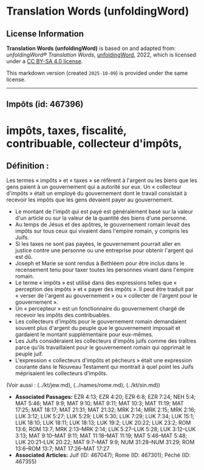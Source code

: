 # Translation Words (unfoldingWord)

## License Information

**Translation Words (unfoldingWord)** is based on and adapted from: _unfoldingWord® Translation Words_, [unfoldingWord](https://unfoldingword.org/utw), 2022, which is licensed under a [CC BY-SA 4.0 license](https://creativecommons.org/licenses/by-sa/4.0/legalcode.en).

This markdown version (created `2025-10-09`) is provided under the same license.



--------------------------------

## Impôts (id: 467396)

impôts, taxes, fiscalité, contribuable, collecteur d'impôts,
============================================================

Définition :
------------

Les termes « impôts » et « taxes » se réfèrent à l'argent ou les biens que les gens paient à un gouvernement qui a autorité sur eux. Un « collecteur d'impôts » était un employé du gouvernement dont le travail consistait à recevoir les impôts que les gens devaient payer au gouvernement.

* Le montant de l'impôt qui est payé est généralement basé sur la valeur d'un article ou sur la valeur de la quantité des biens d'une personne.
* Au temps de Jésus et des apôtres, le gouvernement romain levait des impôts sur tous ceux qui vivaient dans l'empire romain, y compris les Juifs.
* Si les taxes ne sont pas payées, le gouvernement pourrait aller en justice contre une personne ou une entreprise pour obtenir l'argent qui est dû.
* Joseph et Marie se sont rendus à Bethléem pour être inclus dans le recensement tenu pour taxer toutes les personnes vivant dans l'empire romain.
* Le terme « impôts » est utilisé dans des expressions telles que « perception des impôts » et « payer des impôts ». Il peut être traduit par « verser de l'argent au gouvernement » ou « collecter de l'argent pour le gouvernement ».
* Un « percepteur » est un fonctionnaire du gouvernement chargé de recevoir les impôts des contribuables.
* Les collecteurs d'impôts pour le gouvernement romain demandaient souvent plus d'argent du peuple que le gouvernement imposait et gardaient le montant supplémentaire pour eux\-mêmes.
* Les Juifs considéraient les collecteurs d'impôts juifs comme des traîtres parce qu'ils travaillaient pour le gouvernement romain qui opprimait le peuple juif.
* L'expression « collecteurs d'impôts et pécheurs » était une expression courante dans le Nouveau Testament qui montrait à quel point les Juifs méprisaient les collecteurs d'impôts.

(Voir aussi : (../kt/jew.md), (../names/rome.md), (../kt/sin.md))

* **Associated Passages:** EZR 4:13; EZR 4:20; EZR 6:8; EZR 7:24; NEH 5:4; MAT 5:46; MAT 9:9; MAT 9:10; MAT 9:11; MAT 10:3; MAT 11:19; MAT 17:25; MAT 18:17; MAT 21:31; MAT 21:32; MRK 2:14; MRK 2:15; MRK 2:16; LUK 3:12; LUK 5:27; LUK 5:29; LUK 5:30; LUK 7:29; LUK 7:34; LUK 15:1; LUK 18:10; LUK 18:11; LUK 18:13; LUK 19:2; LUK 20:22; LUK 23:2; ROM 13:6; ROM 13:7; MRK 2:13–MRK 2:14; LUK 5:27–LUK 5:28; LUK 3:12–LUK 3:13; MAT 9:10–MAT 9:11; MAT 11:18–MAT 11:19; MAT 5:46–MAT 5:48; LUK 20:21–LUK 20:22; MAT 9:7–MAT 9:9; NUM 31:28–NUM 31:29; ROM 13:6–ROM 13:7; MAT 17:26–MAT 17:27
* **Associated Articles:** Juif (ID: 467047); Rome (ID: 467301); Péché (ID: 467355)

